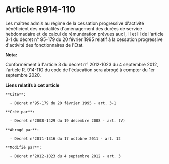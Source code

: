 # Article R914-110

Les maîtres admis au régime de la cessation progressive d'activité bénéficient  des modalités d'aménagement des durées de
service hebdomadaire et de calcul de  rémunération prévues aux I, II et  III de l'article 3-1 du décret n° 95-179 du 20
février 1995 relatif à la cessation progressive d'activité des  fonctionnaires de l'Etat.

**Nota:**

Conformément à l'article 3 du décret n° 2012-1023 du 4 septembre 2012, l'article R. 914-110 du code de l'éducation sera
abrogé à compter du 1er septembre 2020.

**Liens relatifs à cet article**

	**Cite**:

	  - Décret n°95-179 du 20 février 1995 - art. 3-1

	**Créé par**:

	  - Décret n°2008-1429 du 19 décembre 2008 - art. (V)

	**Abrogé par**:

	  - Décret n°2011-1316 du 17 octobre 2011 - art. 12

	**Modifié par**:

	  - Décret n°2012-1023 du 4 septembre 2012 - art. 3
